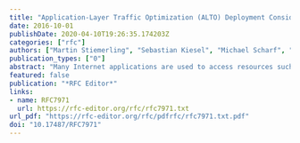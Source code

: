 ```yaml
---
title: "Application-Layer Traffic Optimization (ALTO) Deployment Considerations"
date: 2016-10-01
publishDate: 2020-04-10T19:26:35.174203Z
categories: ["rfc"]
authors: ["Martin Stiemerling", "Sebastian Kiesel", "Michael Scharf", "Hans Seidel", "Stefano Previdi"]
publication_types: ["0"]
abstract: "Many Internet applications are used to access resources such as pieces of information or server processes that are available in several equivalent replicas on different hosts. This includes, but is not limited to, peer-to-peer file sharing applications. The goal of Application-Layer Traffic Optimization (ALTO) is to provide guidance to applications that have to select one or several hosts from a set of candidates capable of providing a desired resource. This memo discusses deployment-related issues of ALTO. It addresses different use cases of ALTO such as peer-to-peer file sharing and Content Delivery Networks (CDNs) and presents corresponding examples. The document also includes recommendations for network administrators and application designers planning to deploy ALTO, such as recommendations on how to generate ALTO map information."
featured: false
publication: "*RFC Editor*"
links:
- name: RFC7971
  url: https://rfc-editor.org/rfc/rfc7971.txt
url_pdf: "https://rfc-editor.org/rfc/pdfrfc/rfc7971.txt.pdf"
doi: "10.17487/RFC7971"
---
```


